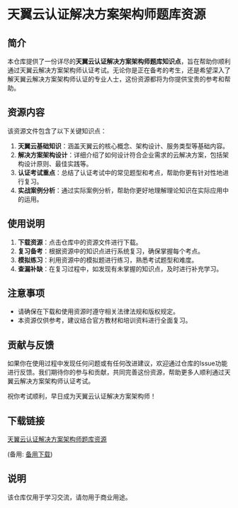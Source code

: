 # 天翼云认证解决方案架构师题库资源

## 简介

本仓库提供了一份详尽的**天翼云认证解决方案架构师题库知识点**，旨在帮助你顺利通过天翼云解决方案架构师认证考试。无论你是正在备考的考生，还是希望深入了解天翼云解决方案架构师认证的专业人士，这份资源都将为你提供宝贵的参考和帮助。

## 资源内容

该资源文件包含了以下关键知识点：

1. **天翼云基础知识**：涵盖天翼云的核心概念、架构设计、服务类型等基础内容。
2. **解决方案架构设计**：详细介绍了如何设计符合企业需求的云解决方案，包括架构设计原则、最佳实践等。
3. **认证考试重点**：总结了认证考试中的常见题型和考点，帮助你更有针对性地进行复习。
4. **实战案例分析**：通过实际案例分析，帮助你更好地理解理论知识在实际应用中的运用。

## 使用说明

1. **下载资源**：点击仓库中的资源文件进行下载。
2. **复习备考**：根据资源中的知识点进行系统复习，确保掌握每个考点。
3. **模拟练习**：利用资源中的模拟题进行练习，熟悉考试题型和难度。
4. **查漏补缺**：在复习过程中，如发现有未掌握的知识点，及时进行补充学习。

## 注意事项

- 请确保在下载和使用资源时遵守相关法律法规和版权规定。
- 本资源仅供参考，建议结合官方教材和培训资料进行全面复习。

## 贡献与反馈

如果你在使用过程中发现任何问题或有任何改进建议，欢迎通过仓库的Issue功能进行反馈。我们期待你的参与和贡献，共同完善这份资源，帮助更多人顺利通过天翼云解决方案架构师认证考试。

祝你考试顺利，早日成为天翼云认证解决方案架构师！

## 下载链接
[天翼云认证解决方案架构师题库资源](https://pan.quark.cn/s/586eefd6cea7) 

(备用: [备用下载](https://pan.baidu.com/s/1ehXBBlD4NXjDD8fUdMWX1A?pwd=1234))

## 说明

该仓库仅用于学习交流，请勿用于商业用途。
